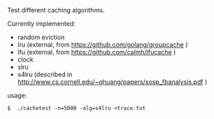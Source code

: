 Test different caching algorithms.

Currently implemented:

* random eviction
* lru (external, from https://github.com/golang/groupcache )
* lfu (external, from https://github.com/calmh/lfucache )
* clock
* slru
* s4lru (described in http://www.cs.cornell.edu/~qhuang/papers/sosp_fbanalysis.pdf )

usage:

    $  ./cachetest -n=5000 -alg=s4lru <trace.txt


